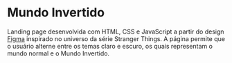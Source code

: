 # Mundo Invertido

Landing page desenvolvida com HTML, CSS e JavaScript a partir do design [Figma](https://www.figma.com/file/I3Q42CcVUziRN3iMfTrbfb/Stranger-Things?node-id=0%3A1) inspirado no universo da série Stranger Things. A página permite que o usuário alterne entre os temas claro e escuro, os quais representam o mundo normal e o Mundo Invertido.
